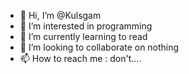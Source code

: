 - 👋 Hi, I’m @Kulsgam
- 👀 I’m interested in programming
- 🌱 I’m currently learning to read
- 💞️ I’m looking to collaborate on nothing
- 📫 How to reach me : don't....

<!---
Kulsgam/Kulsgam is a ✨ special ✨ repository because its `README.md` (this file) appears on your GitHub profile.
You can click the Preview link to take a look at your changes.
--->
